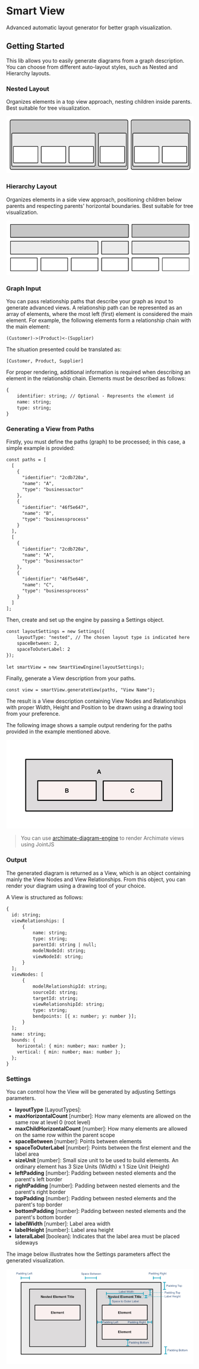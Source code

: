 # Smart View

Advanced automatic layout generator for better graph visualization.

## Getting Started

This lib allows you to easily generate diagrams from a graph description. You can choose from different 
auto-layout styles, such as Nested and Hierarchy layouts.

### Nested Layout

Organizes elements in a top view approach, nesting children inside parents. Best suitable
for tree visualization.

![Nested layout example](./docs/img/nested_layout.jpg)

### Hierarchy Layout

Organizes elements in a side view approach, positioning children below parents and respecting 
parents' horizontal boundaries. Best suitable for tree visualization.


![Hierarchy layout example](./docs/img/hierarchy_layout.jpg)

### Graph Input

You can pass relationship paths that describe your graph as input to generate advanced views. A relationship path
can be represented as an array of elements, where the most left (first) element is considered the
main element. For example, the following elements form a relationship chain with the main element:

```
(Customer)->(Product)<-(Supplier)
```

The situation presented could be translated as:

```
[Customer, Product, Supplier]
```

For proper rendering, additional information is required when describing
an element in the relationship chain. Elements must be described as follows:

```
{
    identifier: string; // Optional - Represents the element id
    name: string;
    type: string;
}
```

### Generating a View from Paths

Firstly, you must define the paths (graph) to be processed; in this case, a simple example is provided:

```
const paths = [
  [
    {
      "identifier": "2cdb720a",
      "name": "A",
      "type": "businessactor"
    },
    {
      "identifier": "46f5e647",
      "name": "B",
      "type": "businessprocess"
    }
  ],
  [
    {
      "identifier": "2cdb720a",
      "name": "A",
      "type": "businessactor"
    },
    {
      "identifier": "46f5e646",
      "name": "C",
      "type": "businessprocess"
    }
  ]
];
```

Then, create and set up the engine by passing a Settings object.

```
const layoutSettings = new Settings({
    layoutType: "nested", // The chosen layout type is indicated here
    spaceBetween: 2,
    spaceToOuterLabel: 2
});
  
let smartView = new SmartViewEngine(layoutSettings);
```

Finally, generate a View description from your paths.

```
const view = smartView.generateView(paths, "View Name");
```

The result is a View description containing View Nodes and Relationships with
proper Width, Height and Position to be drawn using a drawing tool from your
preference.

The following image shows a sample output rendering for the paths provided in the example mentioned above.

![Expected output](./docs/img/expected_output.jpg)

> You can use [archimate-diagram-engine](https://www.npmjs.com/package/@arktect-co/archimate-diagram-engine) to
> render Archimate views using JointJS

### Output

The generated diagram is returned as a View, which is an object containing mainly the View Nodes
and View Relationships. From this object, you can render your diagram using a drawing tool of
your choice.

A View is structured as follows:

```
{
  id: string;
  viewRelationships: [
      {
          name: string;
          type: string;
          parentId: string | null;
          modelNodeId: string;
          viewNodeId: string;
      }
  ];
  viewNodes: [
      {
          modelRelationshipId: string;
          sourceId: string;
          targetId: string;
          viewRelationshipId: string;
          type: string;
          bendpoints: [{ x: number; y: number }];
      }
  ];
  name: string;
  bounds: {
    horizontal: { min: number; max: number };
    vertical: { min: number; max: number };
  };
}
```

### Settings

You can control how the View will be generated by adjusting Settings parameters.

- **layoutType** [LayoutTypes]: 
- **maxHorizontalCount** [number]: How many elements are allowed on the same row at level 0 (root level)
- **maxChildHorizontalCount** [number]: How many elements are allowed on the same row within the parent scope
- **spaceBetween** [number]: Points between elements
- **spaceToOuterLabel** [number]: Points between the first element and the label area
- **sizeUnit** [number]: Small size unit to be used to build elements. An ordinary element has 3 Size Units (Width) x 1 Size Unit (Height)
- **leftPadding** [number]: Padding between nested elements and the parent's left border
- **rightPadding** [number]: Padding between nested elements and the parent's right border
- **topPadding** [number]: Padding between nested elements and the parent's top border
- **bottomPadding** [number]: Padding between nested elements and the parent's bottom border
- **labelWidth** [number]: Label area width
- **labelHeight** [number]: Label area height
- **lateralLabel** [boolean]: Indicates that the label area must be placed sideways

The image below illustrates how the Settings parameters affect the generated visualization.

![Settings](./docs/img/settings_overview.jpg)